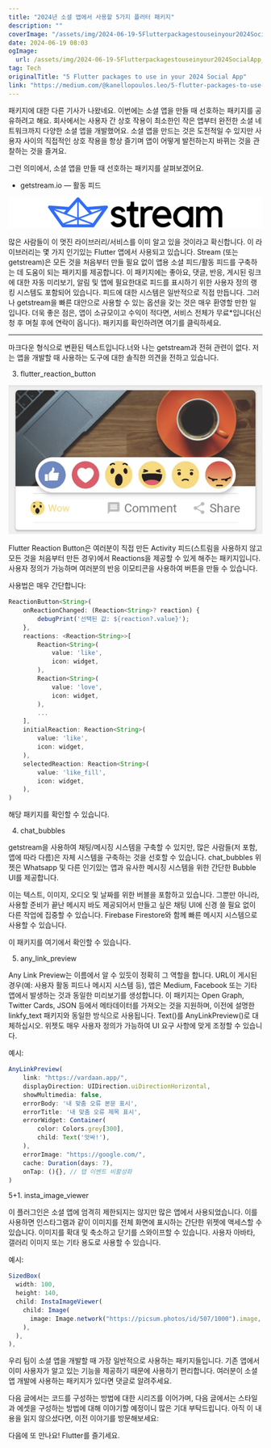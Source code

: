 ```yaml
---
title: "2024년 소셜 앱에서 사용할 5가지 플러터 패키지"
description: ""
coverImage: "/assets/img/2024-06-19-5Flutterpackagestouseinyour2024SocialApp_0.png"
date: 2024-06-19 08:03
ogImage: 
  url: /assets/img/2024-06-19-5Flutterpackagestouseinyour2024SocialApp_0.png
tag: Tech
originalTitle: "5 Flutter packages to use in your 2024 Social App"
link: "https://medium.com/@kanellopoulos.leo/5-flutter-packages-to-use-in-your-2024-social-app-20082ed8a42d"
---
```



패키지에 대한 다른 기사가 나왔네요. 이번에는 소셜 앱을 만들 때 선호하는 패키지를 공유하려고 해요. 회사에서는 사용자 간 상호 작용이 최소한인 작은 앱부터 완전한 소셜 네트워크까지 다양한 소셜 앱을 개발했어요. 소셜 앱을 만드는 것은 도전적일 수 있지만 사용자 사이의 직접적인 상호 작용을 항상 즐기며 앱이 어떻게 발전하는지 바뀌는 것을 관찰하는 것을 즐겨요.

그런 의미에서, 소셜 앱을 만들 때 선호하는 패키지를 살펴보겠어요.

- getstream.io — 활동 피드

![2024-06-19-5Flutterpackagestouseinyour2024SocialApp_0.png](/assets/img/2024-06-19-5Flutterpackagestouseinyour2024SocialApp_0.png)

<div class="content-ad"></div>

많은 사람들이 이 멋진 라이브러리/서비스를 이미 알고 있을 것이라고 확신합니다. 이 라이브러리는 몇 가지 인기있는 Flutter 앱에서 사용되고 있습니다. Stream (또는 getstream)은 모든 것을 처음부터 만들 필요 없이 앱용 소셜 피드/활동 피드를 구축하는 데 도움이 되는 패키지를 제공합니다. 이 패키지에는 좋아요, 댓글, 반응, 게시된 링크에 대한 자동 미리보기, 알림 및 앱에 필요한대로 피드를 표시하기 위한 사용자 정의 랭킹 시스템도 포함되어 있습니다.
피드에 대한 시스템은 일반적으로 직접 만듭니다. 그러나 getstream을 빠른 대안으로 사용할 수 있는 옵션을 갖는 것은 매우 환영할 만한 일입니다. 더욱 좋은 점은, 앱이 소규모이고 수익이 적다면, 서비스 전체가 무료*입니다(신청 후 며칠 후에 연락이 옵니다).
패키지를 확인하려면 여기를 클릭하세요.

---

마크다운 형식으로 변환된 텍스트입니다.너와 나는 getstream과 전혀 관련이 없다. 저는 앱을 개발할 때 사용하는 도구에 대한 솔직한 의견을 전하고 있습니다.

<div class="content-ad"></div>

3. flutter_reaction_button

![flutter_reaction_button](/assets/img/2024-06-19-5Flutterpackagestouseinyour2024SocialApp_1.png)

Flutter Reaction Button은 여러분이 직접 만든 Activity 피드(스트림을 사용하지 않고 모든 것을 처음부터 만든 경우)에서 Reactions을 제공할 수 있게 해주는 패키지입니다. 사용자 정의가 가능하며 여러분의 반응 이모티콘을 사용하여 버튼을 만들 수 있습니다.

사용법은 매우 간단합니다:

<div class="content-ad"></div>

```js
ReactionButton<String>(
    onReactionChanged: (Reaction<String>? reaction) {
        debugPrint('선택된 값: ${reaction?.value}');
    },
    reactions: <Reaction<String>>[
        Reaction<String>(
            value: 'like',
            icon: widget,
        ),
        Reaction<String>(
            value: 'love',
            icon: widget,
        ),
        ...
    ],
    initialReaction: Reaction<String>(
        value: 'like',
        icon: widget,
    ),
    selectedReaction: Reaction<String>(
        value: 'like_fill',
        icon: widget,
    ),
)
```

해당 패키지를 확인할 수 있습니다.

4. chat_bubbles

getstream을 사용하여 채팅/메시징 시스템을 구축할 수 있지만, 많은 사람들(저 포함, 앱에 따라 다름)은 자체 시스템을 구축하는 것을 선호할 수 있습니다. chat_bubbles 위젯은 Whatsapp 및 다른 인기있는 앱과 유사한 메시징 시스템을 위한 간단한 Bubble UI를 제공합니다.

<div class="content-ad"></div>

이는 텍스트, 이미지, 오디오 및 날짜를 위한 버블을 포함하고 있습니다. 그뿐만 아니라, 사용할 준비가 끝난 메시지 바도 제공되어서 만들고 싶은 채팅 UI에 신경 쓸 필요 없이 다른 작업에 집중할 수 있습니다. Firebase Firestore와 함께 빠른 메시지 시스템으로 사용할 수 있습니다.

이 패키지를 여기에서 확인할 수 있습니다.

5. any_link_preview

Any Link Preview는 이름에서 알 수 있듯이 정확히 그 역할을 합니다. URL이 게시된 경우(예: 사용자 활동 피드나 메시지 시스템 등), 앱은 Medium, Facebook 또는 기타 앱에서 발생하는 것과 동일한 미리보기를 생성합니다. 이 패키지는 Open Graph, Twitter Cards, JSON 등에서 메타데이터를 가져오는 것을 지원하며, 이전에 설명한 linkfy_text 패키지와 동일한 방식으로 사용됩니다. Text()를 AnyLinkPreview()로 대체하십시오. 위젯도 매우 사용자 정의가 가능하여 UI 요구 사항에 맞게 조정할 수 있습니다.

<div class="content-ad"></div>

예시:

```js
AnyLinkPreview(
    link: "https://vardaan.app/",
    displayDirection: UIDirection.uiDirectionHorizontal,
    showMultimedia: false,
    errorBody: '내 맞춤 오류 본문 표시',
    errorTitle: '내 맞춤 오류 제목 표시',
    errorWidget: Container(
        color: Colors.grey[300],
        child: Text('앗싸!'),
    ),
    errorImage: "https://google.com/",
    cache: Duration(days: 7),
    onTap: (){}, // 탭 이벤트 비활성화
)
```

5+1. insta_image_viewer

이 플러그인은 소셜 앱에 엄격히 제한되지는 않지만 많은 앱에서 사용되었습니다. 이를 사용하면 인스타그램과 같이 이미지를 전체 화면에 표시하는 간단한 위젯에 액세스할 수 있습니다. 이미지를 확대 및 축소하고 닫기를 스와이프할 수 있습니다. 사용자 아바타, 갤러리 이미지 또는 기타 용도로 사용할 수 있습니다.

<div class="content-ad"></div>

예시:

```js
SizedBox(
  width: 100,
  height: 140,
  child: InstaImageViewer(
    child: Image(
      image: Image.network("https://picsum.photos/id/507/1000").image,
    ),
  ),
),
```

우리 팀이 소셜 앱을 개발할 때 가장 일반적으로 사용하는 패키지들입니다. 기존 앱에서 이미 사용자가 알고 있는 기능을 제공하기 때문에 사용하기 편리합니다. 여러분이 소셜 앱 개발에 사용하는 패키지가 있다면 댓글로 알려주세요.

다음 글에서는 코드를 구성하는 방법에 대한 시리즈를 이어가며, 다음 글에서는 스타일과 에셋을 구성하는 방법에 대해 이야기할 예정이니 많은 기대 부탁드립니다. 아직 이 내용을 읽지 않으셨다면, 이전 이야기를 방문해보세요:

<div class="content-ad"></div>

다음에 또 만나요! Flutter를 즐기세요.